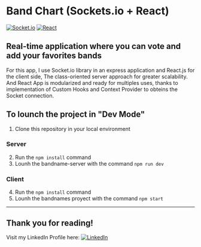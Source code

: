 # Band Chart (Sockets.io + React) 
[![Socket.io](https://img.shields.io/badge/Socket.io-010101?style=for-the-badge&logo=socketdotio&logoColor=white&labelColor=101010)]()
[![React](https://img.shields.io/badge/-React.Js-61DAFB?logo=react&logoColor=white&style=for-the-badge&labelColor=101010)]()

## Real-time application where you can vote and add your favorites bands

For this app, I use Socket.io library in an express application and React.js for the client side,
The class-oriented server approach for greater scalability. And React App is modularized and ready for multiples uses, thanks to implementation of Custom Hooks and Context Provider to obteins the Socket connection.


## To lounch the project in "Dev Mode" 

1.  Clone this repository in your local environment

### Server
2.  Run the ```npm install``` command
3.  Lounh the bandname-server with the command ```npm run dev```

### Client
4. Run the ```npm install``` command 
5. Lounh the bandnames proyect with the command ```npm start```
<hr />

## Thank you for reading!

Visit my LinkedIn Profile here: 
[![LinkedIn](https://img.shields.io/badge/LinkedIn-0A66C2?logo=LinkedIn&logoColor=white&labelColor=101010)](https://linkedin.com/in/tatoclemente/)
